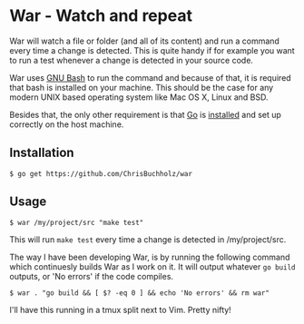 War - Watch and repeat
======================

War will watch a file or folder (and all of its content) and run a command
every time a change is detected. This is quite handy if for example you want
to run a test whenever a change is detected in your source code.

War uses [GNU Bash](https://www.gnu.org/software/bash/) to run the command
and because of that, it is required that bash is installed on your machine.
This should be the case for any modern UNIX based operating system like
Mac OS X, Linux and BSD.

Besides that, the only other requirement is that [Go](http://golang.org) is
[installed](http://golang.org/doc/install) and set up correctly on the
host machine.

## Installation

    $ go get https://github.com/ChrisBuchholz/war

## Usage

    $ war /my/project/src "make test"

This will run `make test` every time a change is detected in /my/project/src.

The way I have been developing War, is by running the following command which
continuesly builds War as I work on it. It will output whatever `go build`
outputs, or 'No errors' if the code compiles.

    $ war . "go build && [ $? -eq 0 ] && echo 'No errors' && rm war"

I'll have this running in a tmux split next to Vim. Pretty nifty!
